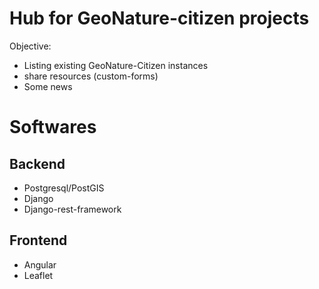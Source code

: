 # Hub for GeoNature-citizen projects

Objective:
* Listing existing GeoNature-Citizen instances
* share resources (custom-forms)
* Some news

# Softwares

## Backend

* Postgresql/PostGIS
* Django 
* Django-rest-framework

## Frontend

* Angular
* Leaflet

